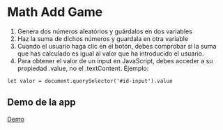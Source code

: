 # Math Add Game

1. Genera dos números aleatórios y guárdalos en dos variables
2. Haz la suma de dichos números y guardala en otra variable
3. Cuando el usuario haga clic en el botón, debes comprobar si la suma que has calculado es igual al valor que ha introducido el usuario.
4. Para obtener el valor de un input en JavaScript, debes acceder a su propiedad .value, no el .textContent. Ejemplo:

```let valor = document.querySelector('#id-input').value ```

## Demo de la app

[Demo](https://singulars2022.github.io/math-addition-app-project/)

